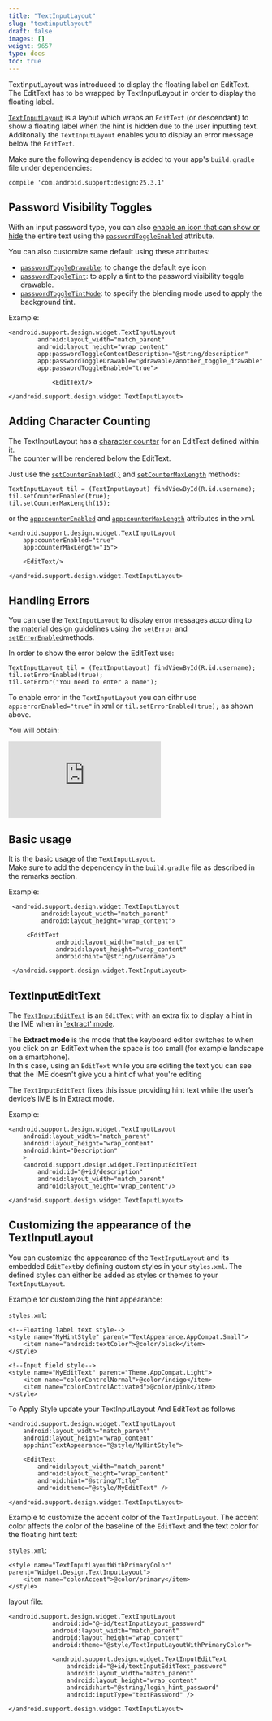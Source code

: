 ```yaml
---
title: "TextInputLayout"
slug: "textinputlayout"
draft: false
images: []
weight: 9657
type: docs
toc: true
---
```


TextInputLayout was introduced to display the floating label on EditText. The EditText has to be wrapped by TextInputLayout in order to display the floating label. 

[`TextInputLayout`][1] is a layout which wraps an `EditText` (or descendant) to show a floating label when the hint is hidden due to the user inputting text. Additonally the `TextInputLayout` enables you to display an error message below the `EditText`.

Make sure the following dependency is added to your app's `build.gradle` file under dependencies: 

    compile 'com.android.support:design:25.3.1'


  [1]: https://developer.android.com/reference/android/support/design/widget/TextInputLayout.html

## Password Visibility Toggles
With an input password type, you can also [enable an icon that can show or hide][1] the entire text using the [`passwordToggleEnabled`][2] attribute. 

You can also customize same default using these attributes:
- [`passwordToggleDrawable`][3]: to change the default eye icon  
- [`passwordToggleTint`][4]: to apply a tint to the password visibility toggle drawable.
- [`passwordToggleTintMode`][5]: to specify the blending mode used to apply the background tint. 

Example:

    <android.support.design.widget.TextInputLayout
            android:layout_width="match_parent"
            android:layout_height="wrap_content"
            app:passwordToggleContentDescription="@string/description"
            app:passwordToggleDrawable="@drawable/another_toggle_drawable"
            app:passwordToggleEnabled="true">
    
                <EditText/>
    
    </android.support.design.widget.TextInputLayout>


  [1]: https://material.google.com/components/text-fields.html#text-fields-password-input
  [2]: https://developer.android.com/reference/android/support/design/widget/TextInputLayout.html#setPasswordVisibilityToggleEnabled(boolean)
  [3]: https://developer.android.com/reference/android/support/design/widget/TextInputLayout.html#setPasswordVisibilityToggleDrawable(android.graphics.drawable.Drawable)
  [4]: https://developer.android.com/reference/android/support/design/widget/TextInputLayout.html#setPasswordVisibilityToggleTintList(android.content.res.ColorStateList)
  [5]: https://developer.android.com/reference/android/support/design/widget/TextInputLayout.html#setPasswordVisibilityToggleTintMode(android.graphics.PorterDuff.Mode)

## Adding Character Counting
The TextInputLayout has a [character counter][1] for an EditText defined within it.  
The counter will be rendered below the EditText.

Just use the [`setCounterEnabled()`][2] and [`setCounterMaxLength`][3] methods:

    TextInputLayout til = (TextInputLayout) findViewById(R.id.username);
    til.setCounterEnabled(true);
    til.setCounterMaxLength(15);


or the [`app:counterEnabled`][4] and [`app:counterMaxLength`][5] attributes in the xml.

    <android.support.design.widget.TextInputLayout
        app:counterEnabled="true"
        app:counterMaxLength="15">
    
        <EditText/>
    
    </android.support.design.widget.TextInputLayout>


  [1]: https://material.google.com/components/text-fields.html#text-fields-character-counter
  [2]: https://developer.android.com/reference/android/support/design/widget/TextInputLayout.html#setCounterEnabled(boolean)
  [3]: https://developer.android.com/reference/android/support/design/widget/TextInputLayout.html#setCounterMaxLength(int)
  [4]: https://developer.android.com/reference/android/support/design/widget/TextInputLayout.html#attr_android.support.design:counterEnabled
  [5]: https://developer.android.com/reference/android/support/design/widget/TextInputLayout.html#attr_android.support.design:counterMaxLength

## Handling Errors
You can use the `TextInputLayout` to display error messages according to the [material design guidelines][1] using the [`setError`][2] and [`setErrorEnabled`][3]methods.

In order to show the error below the EditText use:

    TextInputLayout til = (TextInputLayout) findViewById(R.id.username);
    til.setErrorEnabled(true);
    til.setError("You need to enter a name");

To enable error in the `TextInputLayout` you can eithr use  `app:errorEnabled="true"` in xml or `til.setErrorEnabled(true);` as shown above.

You will obtain:

[![enter image description here][4]][4]


  [1]: https://material.google.com/patterns/errors.html#errors-user-input-errors
  [2]: https://developer.android.com/reference/android/support/design/widget/TextInputLayout.html#setError(java.lang.CharSequence)
  [3]: https://developer.android.com/reference/android/support/design/widget/TextInputLayout.html#setErrorEnabled(boolean)
  [4]: http://i.stack.imgur.com/kbuWP.png

## Basic usage
It is the basic usage of the `TextInputLayout`.  
Make sure to add the dependency in the `build.gradle` file as described in the remarks section.

Example:

     <android.support.design.widget.TextInputLayout
             android:layout_width="match_parent"
             android:layout_height="wrap_content">
    
         <EditText
                 android:layout_width="match_parent"
                 android:layout_height="wrap_content"
                 android:hint="@string/username"/>
     
     </android.support.design.widget.TextInputLayout>

## TextInputEditText
The [`TextInputEditText`][1] is an `EditText` with an extra fix to display a hint in the IME when in ['extract' mode][2].

The **Extract mode** is the mode that the keyboard editor switches to when you click on an EditText when the space is too small (for example landscape on a smartphone).  
In this case, using an `EditText` while you are editing the text you can see that the IME doesn't give you a hint of what you're editing

The `TextInputEditText` fixes this issue providing hint text while the user’s device’s IME is in Extract mode.

Example:

    <android.support.design.widget.TextInputLayout
        android:layout_width="match_parent"
        android:layout_height="wrap_content"
        android:hint="Description"
        >
        <android.support.design.widget.TextInputEditText
            android:id="@+id/description"
            android:layout_width="match_parent"
            android:layout_height="wrap_content"/>

    </android.support.design.widget.TextInputLayout>

  [1]: https://developer.android.com/reference/android/support/design/widget/TextInputEditText.html
  [2]: http://developer.android.com/reference/android/inputmethodservice/InputMethodService.html#FullscreenMode

## Customizing the appearance of the TextInputLayout
You can customize the appearance of the `TextInputLayout` and its embedded `EditText`by defining custom styles in your `styles.xml`. The defined styles can either be added as styles or themes to your `TextInputLayout`.

Example for customizing the hint appearance:

`styles.xml`:

    <!--Floating label text style-->  
    <style name="MyHintStyle" parent="TextAppearance.AppCompat.Small">  
        <item name="android:textColor">@color/black</item>
    </style>
    
    <!--Input field style-->  
    <style name="MyEditText" parent="Theme.AppCompat.Light">  
        <item name="colorControlNormal">@color/indigo</item>
        <item name="colorControlActivated">@color/pink</item>
    </style>  

To Apply Style update your TextInputLayout And EditText as follows

    <android.support.design.widget.TextInputLayout  
        android:layout_width="match_parent"
        android:layout_height="wrap_content"
        app:hintTextAppearance="@style/MyHintStyle">
    
        <EditText
            android:layout_width="match_parent"
            android:layout_height="wrap_content"
            android:hint="@string/Title"
            android:theme="@style/MyEditText" />
    
    </android.support.design.widget.TextInputLayout>  

Example to customize the accent color of the `TextInputLayout`. The accent color affects the color of the baseline of the `EditText` and the text color for the floating hint text: 

`styles.xml`:

    <style name="TextInputLayoutWithPrimaryColor" parent="Widget.Design.TextInputLayout">
        <item name="colorAccent">@color/primary</item>
    </style> 

layout file:

    <android.support.design.widget.TextInputLayout
                android:id="@+id/textInputLayout_password"
                android:layout_width="match_parent"
                android:layout_height="wrap_content"
                android:theme="@style/TextInputLayoutWithPrimaryColor">

                <android.support.design.widget.TextInputEditText
                    android:id="@+id/textInputEditText_password"
                    android:layout_width="match_parent"
                    android:layout_height="wrap_content"
                    android:hint="@string/login_hint_password"
                    android:inputType="textPassword" />

    </android.support.design.widget.TextInputLayout>
 

